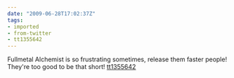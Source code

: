 ```yaml
---
date: "2009-06-28T17:02:37Z"
tags:
- imported
- from-twitter
- tt1355642
---
```

Fullmetal Alchemist is so frustrating sometimes, release them faster people\! They're too good to be that short\! [tt1355642](/tags/tt1355642)
